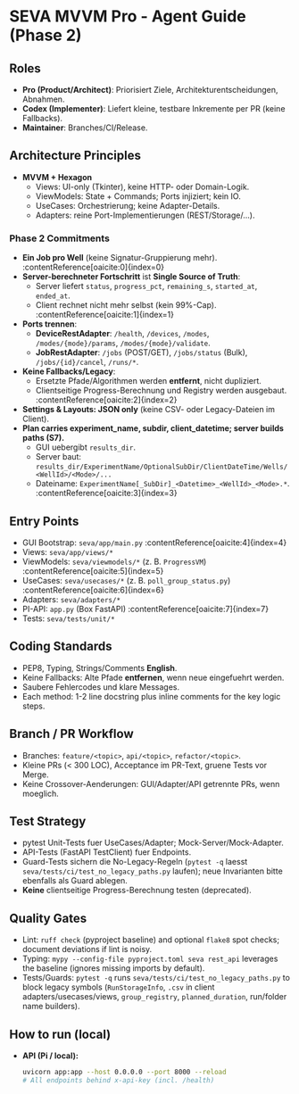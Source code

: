 # SEVA MVVM Pro - Agent Guide (Phase 2)

## Roles
- **Pro (Product/Architect)**: Priorisiert Ziele, Architekturentscheidungen, Abnahmen.
- **Codex (Implementer)**: Liefert kleine, testbare Inkremente per PR (keine Fallbacks).
- **Maintainer**: Branches/CI/Release.

## Architecture Principles
- **MVVM + Hexagon**
  - Views: UI-only (Tkinter), keine HTTP- oder Domain-Logik.
  - ViewModels: State + Commands; Ports injiziert; kein IO.
  - UseCases: Orchestrierung; keine Adapter-Details.
  - Adapters: reine Port-Implementierungen (REST/Storage/...).

### Phase 2 Commitments
- **Ein Job pro Well** (keine Signatur-Gruppierung mehr).  :contentReference[oaicite:0]{index=0}
- **Server-berechneter Fortschritt** ist **Single Source of Truth**:
  - Server liefert `status`, `progress_pct`, `remaining_s`, `started_at`, `ended_at`.
  - Client rechnet nicht mehr selbst (kein 99%-Cap).  :contentReference[oaicite:1]{index=1}
- **Ports trennen**:
  - **DeviceRestAdapter**: `/health`, `/devices`, `/modes`, `/modes/{mode}/params`, `/modes/{mode}/validate`.
  - **JobRestAdapter**: `/jobs` (POST/GET), `/jobs/status` (Bulk), `/jobs/{id}/cancel`, `/runs/*`.
- **Keine Fallbacks/Legacy**:
  - Ersetzte Pfade/Algorithmen werden **entfernt**, nicht dupliziert.
  - Clientseitige Progress-Berechnung und Registry werden ausgebaut.  :contentReference[oaicite:2]{index=2}
- **Settings & Layouts: JSON only** (keine CSV- oder Legacy-Dateien im Client).
- **Plan carries experiment_name, subdir, client_datetime; server builds paths (S7).**
  - GUI uebergibt `results_dir`.
  - Server baut: `results_dir/ExperimentName/OptionalSubDir/ClientDateTime/Wells/<WellId>/<Mode>/...`
  - Dateiname: `ExperimentName[_SubDir]_<Datetime>_<WellId>_<Mode>.*`.  :contentReference[oaicite:3]{index=3}

## Entry Points
- GUI Bootstrap: `seva/app/main.py`  :contentReference[oaicite:4]{index=4}
- Views: `seva/app/views/*`
- ViewModels: `seva/viewmodels/*` (z. B. `ProgressVM`)  :contentReference[oaicite:5]{index=5}
- UseCases: `seva/usecases/*` (z. B. `poll_group_status.py`)  :contentReference[oaicite:6]{index=6}
- Adapters: `seva/adapters/*`
- PI-API: `app.py` (Box FastAPI)  :contentReference[oaicite:7]{index=7}
- Tests: `seva/tests/unit/*`

## Coding Standards
- PEP8, Typing, Strings/Comments **English**.
- Keine Fallbacks: Alte Pfade **entfernen**, wenn neue eingefuehrt werden.
- Saubere Fehlercodes und klare Messages.
- Each method: 1-2 line docstring plus inline comments for the key logic steps.

## Branch / PR Workflow
- Branches: `feature/<topic>`, `api/<topic>`, `refactor/<topic>`.
- Kleine PRs (< 300 LOC), Acceptance im PR-Text, gruene Tests vor Merge.
- Keine Crossover-Aenderungen: GUI/Adapter/API getrennte PRs, wenn moeglich.

## Test Strategy
- pytest Unit-Tests fuer UseCases/Adapter; Mock-Server/Mock-Adapter.
- API-Tests (FastAPI TestClient) fuer Endpoints.
- Guard-Tests sichern die No-Legacy-Regeln (`pytest -q` laesst `seva/tests/ci/test_no_legacy_paths.py` laufen); neue Invarianten bitte ebenfalls als Guard ablegen.
- **Keine** clientseitige Progress-Berechnung testen (deprecated).

## Quality Gates
- Lint: `ruff check` (pyproject baseline) and optional `flake8` spot checks; document deviations if lint is noisy.
- Typing: `mypy --config-file pyproject.toml seva rest_api` leverages the baseline (ignores missing imports by default).
- Tests/Guards: `pytest -q` runs `seva/tests/ci/test_no_legacy_paths.py` to block legacy symbols (`RunStorageInfo`, `.csv` in client adapters/usecases/views, `group_registry`, `planned_duration`, run/folder name builders).

## How to run (local)
- **API (Pi / local):**
  ```bash
  uvicorn app:app --host 0.0.0.0 --port 8000 --reload
  # All endpoints behind x-api-key (incl. /health)
  ```

